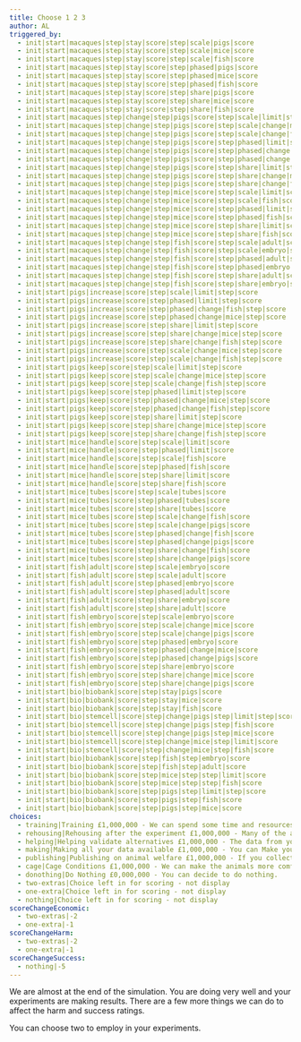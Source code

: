```yaml
---
title: Choose 1 2 3
author: AL
triggered_by:
  - init|start|macaques|step|stay|score|step|scale|pigs|score
  - init|start|macaques|step|stay|score|step|scale|mice|score
  - init|start|macaques|step|stay|score|step|scale|fish|score
  - init|start|macaques|step|stay|score|step|phased|pigs|score
  - init|start|macaques|step|stay|score|step|phased|mice|score
  - init|start|macaques|step|stay|score|step|phased|fish|score
  - init|start|macaques|step|stay|score|step|share|pigs|score
  - init|start|macaques|step|stay|score|step|share|mice|score
  - init|start|macaques|step|stay|score|step|share|fish|score
  - init|start|macaques|step|change|step|pigs|score|step|scale|limit|step|score
  - init|start|macaques|step|change|step|pigs|score|step|scale|change|mice|step|score
  - init|start|macaques|step|change|step|pigs|score|step|scale|change|fish|step|score
  - init|start|macaques|step|change|step|pigs|score|step|phased|limit|step|score
  - init|start|macaques|step|change|step|pigs|score|step|phased|change|mice|step|score
  - init|start|macaques|step|change|step|pigs|score|step|phased|change|fish|step|score
  - init|start|macaques|step|change|step|pigs|score|step|share|limit|step|score
  - init|start|macaques|step|change|step|pigs|score|step|share|change|mice|step|score
  - init|start|macaques|step|change|step|pigs|score|step|share|change|fish|step|score
  - init|start|macaques|step|change|step|mice|score|step|scale|limit|score
  - init|start|macaques|step|change|step|mice|score|step|scale|fish|score
  - init|start|macaques|step|change|step|mice|score|step|phased|limit|score
  - init|start|macaques|step|change|step|mice|score|step|phased|fish|score
  - init|start|macaques|step|change|step|mice|score|step|share|limit|score
  - init|start|macaques|step|change|step|mice|score|step|share|fish|score
  - init|start|macaques|step|change|step|fish|score|step|scale|adult|score
  - init|start|macaques|step|change|step|fish|score|step|scale|embryo|score
  - init|start|macaques|step|change|step|fish|score|step|phased|adult|score
  - init|start|macaques|step|change|step|fish|score|step|phased|embryo|score
  - init|start|macaques|step|change|step|fish|score|step|share|adult|score
  - init|start|macaques|step|change|step|fish|score|step|share|embryo|score
  - init|start|pigs|increase|score|step|scale|limit|step|score
  - init|start|pigs|increase|score|step|phased|limit|step|score
  - init|start|pigs|increase|score|step|phased|change|fish|step|score
  - init|start|pigs|increase|score|step|phased|change|mice|step|score
  - init|start|pigs|increase|score|step|share|limit|step|score
  - init|start|pigs|increase|score|step|share|change|mice|step|score
  - init|start|pigs|increase|score|step|share|change|fish|step|score
  - init|start|pigs|increase|score|step|scale|change|mice|step|score
  - init|start|pigs|increase|score|step|scale|change|fish|step|score
  - init|start|pigs|keep|score|step|scale|limit|step|score
  - init|start|pigs|keep|score|step|scale|change|mice|step|score
  - init|start|pigs|keep|score|step|scale|change|fish|step|score
  - init|start|pigs|keep|score|step|phased|limit|step|score
  - init|start|pigs|keep|score|step|phased|change|mice|step|score
  - init|start|pigs|keep|score|step|phased|change|fish|step|score
  - init|start|pigs|keep|score|step|share|limit|step|score
  - init|start|pigs|keep|score|step|share|change|mice|step|score
  - init|start|pigs|keep|score|step|share|change|fish|step|score
  - init|start|mice|handle|score|step|scale|limit|score
  - init|start|mice|handle|score|step|phased|limit|score
  - init|start|mice|handle|score|step|scale|fish|score
  - init|start|mice|handle|score|step|phased|fish|score
  - init|start|mice|handle|score|step|share|limit|score
  - init|start|mice|handle|score|step|share|fish|score
  - init|start|mice|tubes|score|step|scale|tubes|score
  - init|start|mice|tubes|score|step|phased|tubes|score
  - init|start|mice|tubes|score|step|share|tubes|score
  - init|start|mice|tubes|score|step|scale|change|fish|score
  - init|start|mice|tubes|score|step|scale|change|pigs|score
  - init|start|mice|tubes|score|step|phased|change|fish|score
  - init|start|mice|tubes|score|step|phased|change|pigs|score
  - init|start|mice|tubes|score|step|share|change|fish|score
  - init|start|mice|tubes|score|step|share|change|pigs|score
  - init|start|fish|adult|score|step|scale|embryo|score
  - init|start|fish|adult|score|step|scale|adult|score
  - init|start|fish|adult|score|step|phased|embryo|score
  - init|start|fish|adult|score|step|phased|adult|score
  - init|start|fish|adult|score|step|share|embryo|score
  - init|start|fish|adult|score|step|share|adult|score
  - init|start|fish|embryo|score|step|scale|embryo|score
  - init|start|fish|embryo|score|step|scale|change|mice|score
  - init|start|fish|embryo|score|step|scale|change|pigs|score
  - init|start|fish|embryo|score|step|phased|embryo|score
  - init|start|fish|embryo|score|step|phased|change|mice|score
  - init|start|fish|embryo|score|step|phased|change|pigs|score
  - init|start|fish|embryo|score|step|share|embryo|score
  - init|start|fish|embryo|score|step|share|change|mice|score
  - init|start|fish|embryo|score|step|share|change|pigs|score
  - init|start|bio|biobank|score|step|stay|pigs|score
  - init|start|bio|biobank|score|step|stay|mice|score
  - init|start|bio|biobank|score|step|stay|fish|score
  - init|start|bio|stemcell|score|step|change|pigs|step|limit|step|score
  - init|start|bio|stemcell|score|step|change|pigs|step|fish|score
  - init|start|bio|stemcell|score|step|change|pigs|step|mice|score
  - init|start|bio|stemcell|score|step|change|mice|step|limit|score
  - init|start|bio|stemcell|score|step|change|mice|step|fish|score
  - init|start|bio|biobank|score|step|fish|step|embryo|score
  - init|start|bio|biobank|score|step|fish|step|adult|score
  - init|start|bio|biobank|score|step|mice|step|step|limit|score
  - init|start|bio|biobank|score|step|mice|step|step|fish|score
  - init|start|bio|biobank|score|step|pigs|step|limit|step|score
  - init|start|bio|biobank|score|step|pigs|step|fish|score
  - init|start|bio|biobank|score|step|pigs|step|mice|score
choices:
  - training|Training £1,000,000 - We can spend some time and resources training the animals so they feel more comfortable with the equipment, procedures and environment where the experiments will take place. Allowing them to see the lab as their home and to see the experiments as normal procedures will decrease their distress. 
  - rehousing|Rehousing after the experiment £1,000,000 - Many of the animals that are used during the experiment cannot be released back into the wild. Some have been genetically engineered and cannot be allowed back into the eco systems. Others have never been in a wild environment and will not survive. Most animals are destroyed after the experiment has been completed and their material sent to Bio Banks. Animals that remain unused in the experiment may be able to be rehoused as pets or more often in sanctuaries. 
  - helping|Helping validate alternatives £1,000,000 - The data from your animal experiments can be used to develop and validate the alternatives to animal testing. This might help regulators know which alternatives work best. 
  - making|Making all your data available £1,000,000 - You can Make your data available for other people to analyze and use in their research, this includes data from the experiments that didn’t give you the results you expected or wanted. This might help other researchers use less animals. 
  - publishing|Publishing on animal welfare £1,000,000 - If you collect and publish the data you have on any animal suffering in the experiments you carried out, it might help other people make refinements to their experiments in the future. 
  - cage|Cage Conditions £1,000,000 - We can make the animals more comfortable in their cages by adding toys and stimulating objects.
  - donothing|Do Nothing £0,000,000 - You can decide to do nothing.
  - two-extras|Choice left in for scoring - not display
  - one-extra|Choice left in for scoring - not display
  - nothing|Choice left in for scoring - not display
scoreChangeEconomic:
  - two-extras|-2
  - one-extra|-1
scoreChangeHarm:
  - two-extras|-2
  - one-extra|-1
scoreChangeSuccess:
  - nothing|-5
---
```

We are almost at the end of the simulation. You are doing very well and your experiments are making results. There are a few more things we can do to affect the harm and success ratings.

You can choose two to employ in your experiments. 
